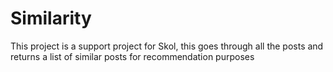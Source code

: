 # Similarity

This project is a support project for Skol, this goes through all the posts and returns a list of similar posts for recommendation purposes